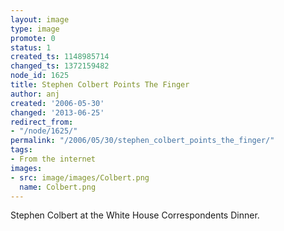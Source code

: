 ```yaml
---
layout: image
type: image
promote: 0
status: 1
created_ts: 1148985714
changed_ts: 1372159482
node_id: 1625
title: Stephen Colbert Points The Finger
author: anj
created: '2006-05-30'
changed: '2013-06-25'
redirect_from:
- "/node/1625/"
permalink: "/2006/05/30/stephen_colbert_points_the_finger/"
tags:
- From the internet
images:
- src: image/images/Colbert.png
  name: Colbert.png
---
```

Stephen Colbert at the White House Correspondents Dinner.
